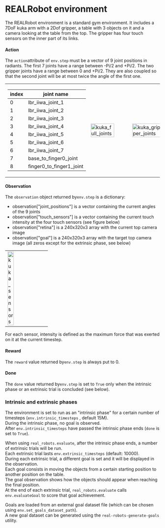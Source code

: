 # REALRobot environment

The REALRobot environment is a standard gym environment.
It includes a 7DoF kuka arm with a 2Dof gripper, a table with 3 objects on it and a camera looking at the table from the top. 
The gripper has four touch sensors on the inner part of its links.

#### Action
The ```action```attribute  of ```env.step``` must be a  vector of 9 joint positions in radiants.
The first 7 joints have a range between -Pi/2 and +Pi/2.
The two gripper joints have a range between 0 and +Pi/2. They are also coupled so that the second joint will be at most twice the angle of the first one.


<TABLE " width="100%" BORDER="0">
<TR>
<TD>
       
| index |  joint name               |
| ----- | ------------------------- |
|  0    |  lbr_iiwa_joint_1         |
|  1    |  lbr_iiwa_joint_2         |
|  2    |  lbr_iiwa_joint_3         |
|  3    |  lbr_iiwa_joint_4         |
|  4    |  lbr_iiwa_joint_5         |
|  5    |  lbr_iiwa_joint_6         |
|  6    |  lbr_iiwa_joint_7         |
|  7    |  base_to_finger0_joint    |
|  8    |  finger0_to_finger1_joint |

</TD>
<TD><img src="https://raw.githubusercontent.com/GOAL-Robots/REALCompetitionStartingKit/1e66f1986bd8049c0fee4bd470599b8c22f8dd15/docs/figs/kuka_full_joints.png" alt="kuka_full_joints" width="80%"></TD>
<TD><img src="https://raw.githubusercontent.com/GOAL-Robots/REALCompetitionStartingKit/1e66f1986bd8049c0fee4bd470599b8c22f8dd15/docs/figs/kuka_gripper_joints.png" alt="kuka_gripper_joints" width="80%"></TD>
</TR>
</TABLE>

#### Observation
The ```observation``` object returned by```env.step``` is a dictionary:
* observation["joint_positions"] is a vector containing the current angles of the 9 joints
* observation["touch_sensors"] is a vector containing the current touch intensity at the four touch sensors (see figure below)
* observation["retina"] is a 240x320x3 array with the current top camera image
* observation["goal"] is a 240x320x3 array with the target top camera image (all zeros except for the extrinsic phase, see below)

<TABLE " width="100%" BORDER="0">
<TR>
</TD>
<TD><img src="https://raw.githubusercontent.com/GOAL-Robots/REALCompetitionStartingKit/1e66f1986bd8049c0fee4bd470599b8c22f8dd15/docs/figs/kuka_gripper_sensors.png" alt="kuka_sensors" width="40%"></TD>
</TR>
</TABLE>
For each sensor, intensity is defined as the maximum force that was exerted on it at the current timestep.

#### Reward

The ```reward```  value returned by```env.step``` is always put to 0.

#### Done

The ```done```  value returned by```env.step``` is  set to ```True``` only when the intrinsic phase or an extrinsic trial is concluded (see below). 

### Intrinsic and extrinsic phases

The environment is set to run as an "intrinsic phase" for a certain number of timesteps (`env.intrinsic_timesteps` , default 15M).  
During the intrinsic phase, no goal is observed.  
After `env.intrinsic_timesteps` have passed the intrinsic phase ends (`done` is set to `True`).  

When using `real_robots.evaluate`, after the intrinsic phase ends, a number of extrinsic trials will be run.  
Each extrinsic trial lasts `env.extrinsic_timesteps` (default: 10000).  
During each extrinsic trial, a different goal is set and it will be displayed in the observation.  
Each goal consists in moving the objects from a certain starting position to another position on the table.  
The goal observation shows how the objects should appear when reaching the final position.  
At the end of each extrinsic trial, `real_robots.evaluate` calls `env.evaluateGoal` to score that goal achievement.

Goals are loaded from an external goal dataset file (which can be chosen using `env.set_goals_dataset_path`).  
A new goal dataset can be generated using the `real-robots-generate-goals` utility.
